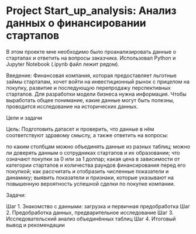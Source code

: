 # Project Start_up_analysis: Анализ данных о финансировании стартапов

В этом проекте мне необходимо было проанализировать данные о стартапах и ответить на вопросы заказчика.
Использовал Python и Jupyter Notebook (.ipynb файл лежит рядом).

Введение:
Финансовая компания, которая предоставляет льготные займы стартапам, хочет войти на инвестиционный рынок с прицелом на покупку, развитие и последующую перепродажу перспективных стартапов. Для разработки модели бизнеса нужна информация. Чтобы выработать общее понимание, какие данные могут быть полезны, проводится исследование на исторических данных.

Цели и задачи

Цель: Подготовить датасет и проверить, что данные в нём соответствуют здравому смыслу, а также ответить на вопросы:

по каким столбцам можно объединять данные из разных таблиц;
можно ли доверять данным о сотрудниках стартапов и их образовании;
что означают покупки за 0 или за 1 доллар;
какая цена в зависимости от категории стартапов и количества раундов финансирования перед его покупкой;
как рассчитать и отобразить численные показатели и динамику;
выявить показатели и признаки, которые указывают на повышенную вероятность успешной сделки по покупке компании.

Задачи:

Шаг 1. Знакомство с данными: загрузка и первичная предобработка
Шаг 2. Предобработка данных, предварительное исследование
Шаг 3. Исследовательский анализ объединённых таблиц
Шаг 4. Итоговый вывод и рекомендации
